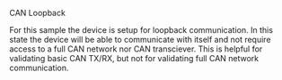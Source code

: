 CAN Loopback

For this sample the device is setup for loopback communication. In this state
the device will be able to communicate with itself and not require access to
a full CAN network nor CAN transciever. This is helpful for validating basic
CAN TX/RX, but not for validating full CAN network communication.
